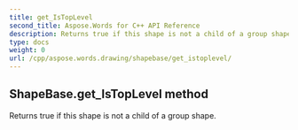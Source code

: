 ```yaml
---
title: get_IsTopLevel
second_title: Aspose.Words for C++ API Reference
description: Returns true if this shape is not a child of a group shape. 
type: docs
weight: 0
url: /cpp/aspose.words.drawing/shapebase/get_istoplevel/
---
```

## ShapeBase.get_IsTopLevel method


Returns true if this shape is not a child of a group shape.

